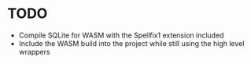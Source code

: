 # TODO

- Compile SQLite for WASM with the Spellfix1 extension included
- Include the WASM build into the project while still using the high level wrappers
